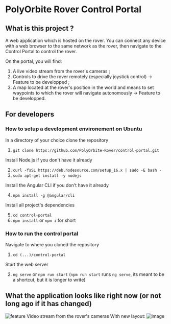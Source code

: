 # PolyOrbite Rover Control Portal

## What is this project ?
A web application which is hosted on the rover. You can connect any device with a web browser to the same network as the rover, then navigate to the Control Portal to control the rover.

On the portal, you will find:
1. A live video stream from the rover's cameras ;
2. Controls to drive the rover remotely (especially joystick control) -> Feature to be developped ;
3. A map located at the rover's position in the world and means to set waypoints to which the rover will navigate autonomously -> Feature to be developped.

## For developers

### How to setup a development environement on Ubuntu

In a directory of your choice clone the repository

1. `git clone https://github.com/PolyOrbite-Rover/control-portal.git`

Install Node.js if you don't have it already

2. `curl -fsSL https://deb.nodesource.com/setup_16.x | sudo -E bash -`
3. `sudo apt-get install -y nodejs`

Install the Angular CLI if you don't have it already

4. `npm install -g @angular/cli`

Install all project's dependencies

5. `cd control-portal`
6. `npm install` or `npm i` for short

### How to run the control portal

Navigate to where you cloned the repository

1. `cd (...)/control-portal`

Start the web server

2. `ng serve` or `npm run start` (`npm run start` runs `ng serve`, its meant to be a shortcut, but it is longer to write)

## What the application looks like right now (or not long ago if it has changed)
![feature  Video stream from the rover's cameras](https://user-images.githubusercontent.com/5231337/118195477-4cc39400-b419-11eb-82c3-27cd9fef65bc.png)
With new layout:
![image](https://user-images.githubusercontent.com/5231337/118324833-958a5400-b4d0-11eb-9b99-b04b629332ae.png)

